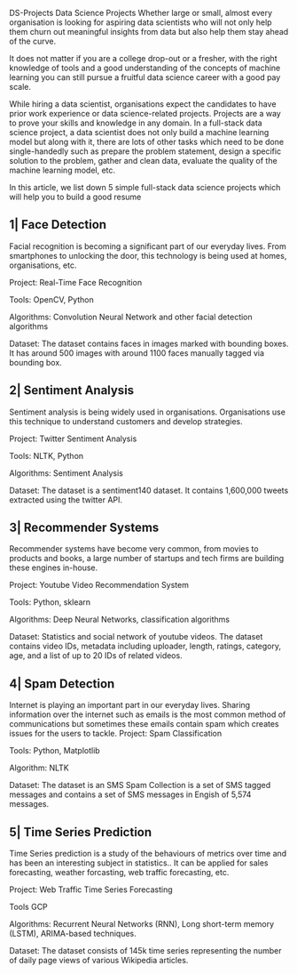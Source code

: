 DS-Projects
Data Science Projects
Whether large or small, almost every organisation is looking for aspiring data scientists who will not only help them churn out meaningful insights from data but also help them stay ahead of the curve. 

It does not matter if you are a college drop-out or a fresher, with the right knowledge of tools and a good understanding of the concepts of machine learning you can still pursue a fruitful data science career with a good pay scale. 

While hiring a data scientist, organisations expect the candidates to have prior work experience or data science-related projects. Projects are a way to prove your skills and knowledge in any domain. In a full-stack data science project, a data scientist does not only build a machine learning model but along with it, there are lots of other tasks which need to be done single-handedly such as prepare the problem statement, design a specific solution to the problem, gather and clean data, evaluate the quality of the machine learning model, etc. 

In this article, we list down 5 simple full-stack data science projects which will help you to build a good resume

<h2>1| Face Detection </h2>
Facial recognition is becoming a significant part of our everyday lives. From smartphones to unlocking the door, this technology is being used at homes, organisations, etc.

Project: Real-Time Face Recognition

Tools: OpenCV, Python 

Algorithms: Convolution Neural Network and other facial detection algorithms

Dataset: The dataset contains faces in images marked with bounding boxes. It has around 500 images with around 1100 faces manually tagged via bounding box.

<h2>2| Sentiment Analysis </h2>
Sentiment analysis is  being widely used in organisations. Organisations use this technique to understand customers and develop strategies. 

Project: Twitter Sentiment Analysis 

Tools: NLTK, Python 

Algorithms: Sentiment Analysis

Dataset: The dataset is a sentiment140 dataset. It contains 1,600,000 tweets extracted using the twitter API.

<h2>3| Recommender Systems </h2>
Recommender systems have become very common, from movies to products and books, a large number of startups and tech firms are building these engines in-house. 

Project: Youtube Video Recommendation System

Tools: Python, sklearn

Algorithms: Deep Neural Networks, classification algorithms

Dataset: Statistics and social network of youtube videos. The dataset contains video IDs, metadata including uploader, length, ratings, category, age, and a list of up to 20 IDs of related videos.  

<h2>4| Spam Detection </h2>
Internet is playing an important part in our everyday lives. Sharing information over the internet such as emails is the most common method of communications but sometimes these emails contain spam which creates issues for the users to tackle.
Project: Spam Classification

Tools: Python, Matplotlib

Algorithm: NLTK

Dataset: The dataset is an SMS Spam Collection is a set of SMS tagged messages and contains a set of SMS messages in Engish of 5,574 messages. 

<h2>5| Time Series Prediction </h2>
Time Series prediction is a study of the behaviours of metrics over time and has been an interesting subject in statistics.. It can be applied for sales forecasting, weather forcasting, web traffic forecasting, etc. 

Project: Web Traffic Time Series Forecasting

Tools GCP

Algorithms: Recurrent Neural Networks (RNN), Long short-term memory (LSTM), ARIMA-based techniques.

Dataset: The dataset consists of 145k time series representing the number of daily page views of various Wikipedia articles.

